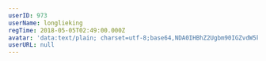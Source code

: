 ```yaml
---
userID: 973
userName: longlieking
regTime: 2018-05-05T02:49:00.000Z
avatar: 'data:text/plain; charset=utf-8;base64,NDA0IHBhZ2Ugbm90IGZvdW5kCg=='
userURL: null
---
```



